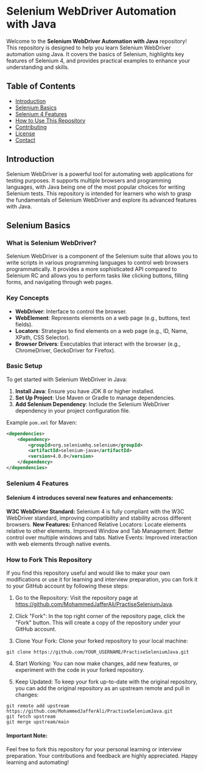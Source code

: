 # Selenium WebDriver Automation with Java

Welcome to the **Selenium WebDriver Automation with Java** repository! This repository is designed to help you learn Selenium WebDriver automation using Java. It covers the basics of Selenium, highlights key features of Selenium 4, and provides practical examples to enhance your understanding and skills.

## Table of Contents

- [Introduction](#introduction)
- [Selenium Basics](#selenium-basics)
- [Selenium 4 Features](#selenium-4-features)
- [How to Use This Repository](#how-to-use-this-repository)
- [Contributing](#contributing)
- [License](#license)
- [Contact](#contact)

## Introduction

Selenium WebDriver is a powerful tool for automating web applications for testing purposes. It supports multiple browsers and programming languages, with Java being one of the most popular choices for writing Selenium tests. This repository is intended for learners who wish to grasp the fundamentals of Selenium WebDriver and explore its advanced features with Java.

## Selenium Basics

### What is Selenium WebDriver?

Selenium WebDriver is a component of the Selenium suite that allows you to write scripts in various programming languages to control web browsers programmatically. It provides a more sophisticated API compared to Selenium RC and allows you to perform tasks like clicking buttons, filling forms, and navigating through web pages.

### Key Concepts

- **WebDriver**: Interface to control the browser.
- **WebElement**: Represents elements on a web page (e.g., buttons, text fields).
- **Locators**: Strategies to find elements on a web page (e.g., ID, Name, XPath, CSS Selector).
- **Browser Drivers**: Executables that interact with the browser (e.g., ChromeDriver, GeckoDriver for Firefox).

### Basic Setup

To get started with Selenium WebDriver in Java:

1. **Install Java**: Ensure you have JDK 8 or higher installed.
2. **Set Up Project**: Use Maven or Gradle to manage dependencies.
3. **Add Selenium Dependency**: Include the Selenium WebDriver dependency in your project configuration file.

Example `pom.xml` for Maven:

```xml
<dependencies>
    <dependency>
        <groupId>org.seleniumhq.selenium</groupId>
        <artifactId>selenium-java</artifactId>
        <version>4.0.0</version>
    </dependency>
</dependencies>
```

### Selenium 4 Features
#### Selenium 4 introduces several new features and enhancements:

**W3C WebDriver Standard:** 
Selenium 4 is fully compliant with the W3C WebDriver standard, improving compatibility and stability across different browsers.
**New Features:**
Enhanced Relative Locators: Locate elements relative to other elements.
Improved Window and Tab Management: Better control over multiple windows and tabs.
Native Events: Improved interaction with web elements through native events.


### How to Fork This Repository
If you find this repository useful and would like to make your own modifications or use it for learning and interview preparation, you can fork it to your GitHub account by following these steps:

1. Go to the Repository:
Visit the repository page at https://github.com/MohammedJafferAli/PractiseSeleniumJava.

2. Click "Fork":
In the top right corner of the repository page, click the "Fork" button. This will create a copy of the repository under your GitHub account.

3. Clone Your Fork:
Clone your forked repository to your local machine:

```Copy code
git clone https://github.com/YOUR_USERNAME/PractiseSeleniumJava.git
```
4. Start Working:
You can now make changes, add new features, or experiment with the code in your forked repository.

5. Keep Updated:
To keep your fork up-to-date with the original repository, you can add the original repository as an upstream remote and pull in changes:

```Copy code
git remote add upstream https://github.com/MohammedJafferAli/PractiseSeleniumJava.git
git fetch upstream
git merge upstream/main
```

#### **Important Note:**
Feel free to fork this repository for your personal learning or interview preparation. Your contributions and feedback are highly appreciated. Happy learning and automating!
